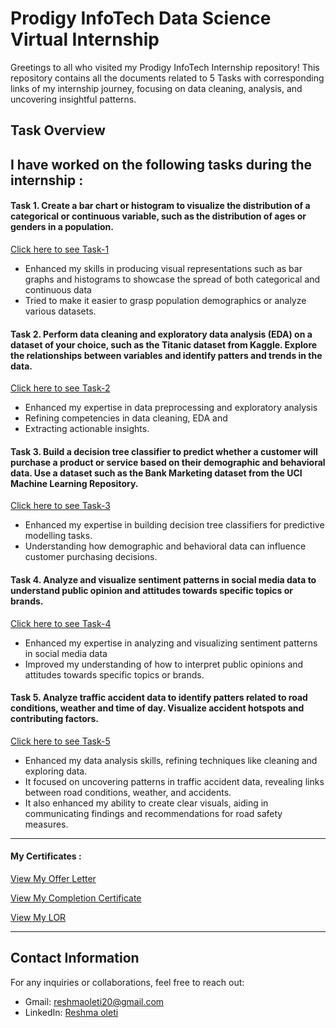 # Prodigy InfoTech Data Science Virtual Internship

Greetings to all who visited my Prodigy InfoTech Internship repository! This repository contains all the documents related to 5 Tasks with corresponding links of my internship journey, focusing on data cleaning, analysis, and uncovering insightful patterns.

## Task Overview

## I have worked on the following tasks during the internship :
#### Task 1. Create a bar chart or histogram to visualize the distribution of a categorical or continuous variable, such as the distribution of ages or genders in a population.
 [Click here to see Task-1](https://github.com/reshmaoleti/Prodigy-InfoTech-Data-Science-Internship---All-Tasks/tree/main/Prodigy%20InfoTech%20Data%20Science%20Internship%20All%20Tasks/PRODIGY_DS_01)
- Enhanced my skills in producing visual representations such as bar graphs and histograms to showcase the spread of both categorical and continuous data
- Tried to make it easier to grasp population demographics or analyze various datasets.


#### Task 2. Perform data cleaning and exploratory data analysis (EDA) on a dataset of your choice, such as the Titanic dataset from Kaggle. Explore the relationships between variables and identify patters and trends in the data.
 [Click here to see Task-2](https://github.com/reshmaoleti/Prodigy-InfoTech-Data-Science-Internship---All-Tasks/tree/main/Prodigy%20InfoTech%20Data%20Science%20Internship%20All%20Tasks/PRODIGY_DS_02)
- Enhanced my expertise in data preprocessing and exploratory analysis 
- Refining competencies in data cleaning, EDA and
- Extracting actionable insights.


#### Task 3. Build a decision tree classifier to predict whether a customer will purchase a product or service based on their demographic and behavioral data. Use a dataset such as the Bank Marketing dataset from the UCI Machine Learning Repository.
 [Click here to see Task-3](https://github.com/reshmaoleti/Prodigy-InfoTech-Data-Science-Internship---All-Tasks/tree/main/Prodigy%20InfoTech%20Data%20Science%20Internship%20All%20Tasks/PRODIGY_DS_03)
- Enhanced my expertise in building decision tree classifiers for predictive modelling tasks.
- Understanding how demographic and behavioral data can influence customer purchasing decisions.


#### Task 4. Analyze and visualize sentiment patterns in social media data to understand public opinion and attitudes towards specific topics or brands.
 [Click here to see Task-4](https://github.com/reshmaoleti/Prodigy-InfoTech-Data-Science-Internship---All-Tasks/tree/main/Prodigy%20InfoTech%20Data%20Science%20Internship%20All%20Tasks/PRODIGY_DS_04)
- Enhanced my expertise in analyzing and visualizing sentiment patterns in social media data 
- Improved my understanding of how to interpret public opinions and attitudes towards specific topics or brands.

#### Task 5. Analyze traffic accident data to identify patters related to road conditions, weather and time of day. Visualize accident hotspots and contributing factors.
 [Click here to see Task-5](https://github.com/reshmaoleti/Prodigy-InfoTech-Data-Science-Internship---All-Tasks/tree/main/Prodigy%20InfoTech%20Data%20Science%20Internship%20All%20Tasks/PRODIGY_DS_05)
- Enhanced my data analysis skills, refining techniques like cleaning and exploring data. 
- It focused on uncovering patterns in traffic accident data, revealing links between road conditions, weather, and accidents. 
- It also enhanced my ability to create clear visuals, aiding in communicating findings and recommendations for road safety measures.

---
#### My Certificates :
[View My Offer Letter](https://github.com/reshmaoleti/Prodigy-InfoTech-Data-Science-Internship---All-Tasks/blob/main/Prodigy%20InfoTech%20Data%20Science%20Internship%20All%20Tasks/Offer%20Letter.pdf)

[View My Completion Certificate](https://github.com/reshmaoleti/Prodigy-InfoTech-Data-Science-Internship-All-Tasks/blob/main/Prodigy%20InfoTech%20Data%20Science%20Internship%20All%20Tasks/Completion%20Certificate.pdf)

[View My LOR](https://github.com/reshmaoleti/Prodigy-InfoTech-Data-Science-Internship-All-Tasks/blob/main/Prodigy%20InfoTech%20Data%20Science%20Internship%20All%20Tasks/Letter%20of%20Recommendation.pdf)

---
## Contact Information

For any inquiries or collaborations, feel free to reach out:

- Gmail: [reshmaoleti20@gmail.com](mailto:reshmaoleti20@gmail.com)
- LinkedIn: [Reshma oleti](https://www.linkedin.com/in/reshmaoleti/)
